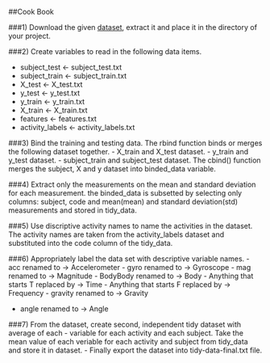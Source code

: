 \#\#Cook Book

\#\#\#1) Download the given
[dataset](https://d396qusza40orc.cloudfront.net/getdata%2Fprojectfiles%2FUCI%20HAR%20Dataset.zip),
extract it and place it in the directory of your project.

\#\#\#2) Create variables to read in the following data items.

-   subject\_test &lt;- subject\_test.txt
-   subject\_train &lt;- subject\_train.txt
-   X\_test &lt;- X\_test.txt
-   y\_test &lt;- y\_test.txt
-   y\_train &lt;- y\_train.txt
-   X\_train &lt;- X\_train.txt
-   features &lt;- features.txt
-   activity\_labels &lt;- activity\_labels.txt

\#\#\#3) Bind the training and testing data. The rbind function binds or
merges the following dataset together. - X\_train and X\_test dataset. -
y\_train and y\_test dataset. - subject\_train and subject\_test
dataset. The cbind() function merges the subject, X and y dataset into
binded\_data variable.

\#\#\#4) Extract only the measurements on the mean and standard
deviation for each measurement. the binded\_data is subsetted by
selecting only columns: subject, code and mean(mean) and standard
deviation(std) measurements and stored in tidy\_data.

\#\#\#5) Use discriptive activity names to name the activities in the
dataset. The activity names are taken from the activity\_labels dataset
and substituted into the code column of the tidy\_data.

\#\#\#6) Appropriately label the data set with descriptive variable
names. - acc renamed to -&gt; Accelerometer - gyro renamed to -&gt;
Gyroscope - mag renamed to -&gt; Magnitude - BodyBody renamed to -&gt;
Body - Anything that starts T replaced by -&gt; Time - Anything that
starts F replaced by -&gt; Frequency - gravity renamed to -&gt; Gravity
- angle renamed to -&gt; Angle

\#\#\#7) From the dataset, create second, independent tidy dataset with
average of each - variable for each activity and each subject. Take the
mean value of each veriable for each activity and subject from
tidy\_data and store it in dataset. - Finally export the dataset into
tidy-data-final.txt file.
